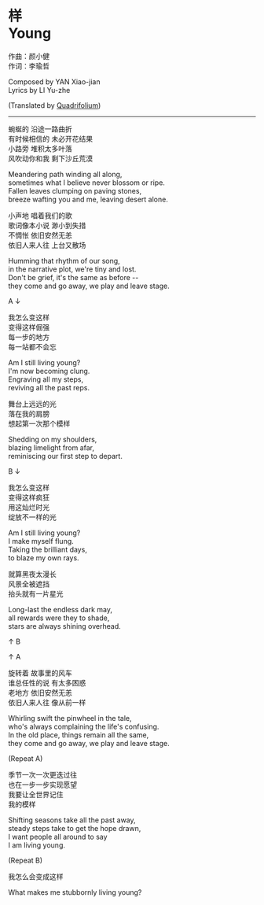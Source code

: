 # 样<br />Young

作曲：颜小健  
作词：李瑜哲

Composed by YAN Xiao-jian  
Lyrics by LI Yu-zhe

(Translated by [Quadrifolium](http://weibo.com/u/5182556773/))

---

蜿蜒的 沿途一路曲折  
有时候相信的 未必开花结果  
小路旁 堆积太多叶落  
风吹动你和我 剩下沙丘荒漠

Meandering path winding all along,  
sometimes what I believe never blossom or ripe.  
Fallen leaves clumping on paving stones,  
breeze wafting you and me, leaving desert alone.

小声地 唱着我们的歌  
歌词像本小说 渺小到失措  
不惆怅 依旧安然无恙  
依旧人来人往 上台又散场

Humming that rhythm of our song,  
in the narrative plot, we're tiny and lost.  
Don't be grief, it's the same as before --  
they come and go away, we play and leave stage.

A ↓

我怎么变这样  
变得这样倔强  
每一步的地方  
每一站都不会忘

Am I still living young?  
I'm now becoming clung.  
Engraving all my steps,  
reviving all the past reps.

舞台上远远的光  
落在我的肩膀  
想起第一次那个模样

Shedding on my shoulders,  
blazing limelight from afar,  
reminiscing our first step to depart.

B ↓

我怎么变这样  
变得这样疯狂  
用这灿烂时光  
绽放不一样的光

Am I still living young?  
I make myself flung.  
Taking the brilliant days,  
to blaze my own rays.

就算黑夜太漫长  
风景全被遮挡  
抬头就有一片星光

Long-last the endless dark may,  
all rewards were they to shade,  
stars are always shining overhead.

↑ B

↑ A

旋转着 故事里的风车  
谁总任性的说 有太多困惑  
老地方 依旧安然无恙  
依旧人来人往 像从前一样

Whirling swift the pinwheel in the tale,  
who's always complaining the life's confusing.  
In the old place, things remain all the same,  
they come and go away, we play and leave stage.

(Repeat A)

季节一次一次更迭过往  
也在一步一步实现愿望  
我要让全世界记住  
我的模样

Shifting seasons take all the past away,  
steady steps take to get the hope drawn,  
I want people all around to say  
I am living young.

(Repeat B)

我怎么会变成这样

What makes me stubbornly living young?
